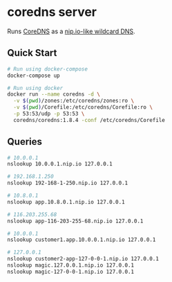 # coredns server

Runs [CoreDNS](https://coredns.io/) as a [nip.io-like wildcard DNS](https://nip.io/).

## Quick Start

```sh
# Run using docker-compose
docker-compose up

# Run using docker
docker run --name coredns -d \
  -v $(pwd)/zones:/etc/coredns/zones:ro \
  -v $(pwd)/Corefile:/etc/coredns/Corefile:ro \
  -p 53:53/udp -p 53:53 \
  coredns/coredns:1.8.4 -conf /etc/coredns/Corefile
```

## Queries

```sh
# 10.0.0.1
nslookup 10.0.0.1.nip.io 127.0.0.1

# 192.168.1.250
nslookup 192-168-1-250.nip.io 127.0.0.1

# 10.8.0.1
nslookup app.10.8.0.1.nip.io 127.0.0.1

# 116.203.255.68
nslookup app-116-203-255-68.nip.io 127.0.0.1

# 10.0.0.1
nslookup customer1.app.10.0.0.1.nip.io 127.0.0.1

# 127.0.0.1
nslookup customer2-app-127-0-0-1.nip.io 127.0.0.1
nslookup magic.127.0.0.1.nip.io 127.0.0.1
nslookup magic-127-0-0-1.nip.io 127.0.0.1
```
